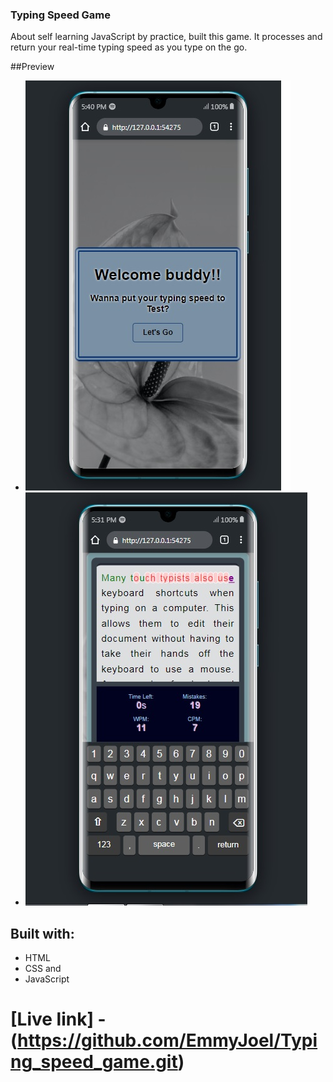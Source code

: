 ### Typing Speed Game

About self learning JavaScript by practice, built this game.
It processes and return your real-time typing speed as you type on the go.

##Preview

- <img src="./images/Typin2.jpg">

- <img src="./images/Typin.jpg">

## Built with:

- HTML
- CSS and
- JavaScript

# [Live link] - (https://github.com/EmmyJoel/Typing_speed_game.git)
